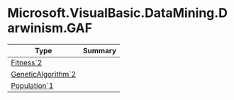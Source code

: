 ﻿
# Microsoft.VisualBasic.DataMining.Darwinism.GAF

|Type|Summary|
|----|-------|
|<a href="#" onClick="load('/docs/Microsoft.VisualBasic.DataMining.Darwinism.GAF/Fitness`2.md')">Fitness`2</a>||
|<a href="#" onClick="load('/docs/Microsoft.VisualBasic.DataMining.Darwinism.GAF/GeneticAlgorithm`2.md')">GeneticAlgorithm`2</a>||
|<a href="#" onClick="load('/docs/Microsoft.VisualBasic.DataMining.Darwinism.GAF/Population`1.md')">Population`1</a>||

